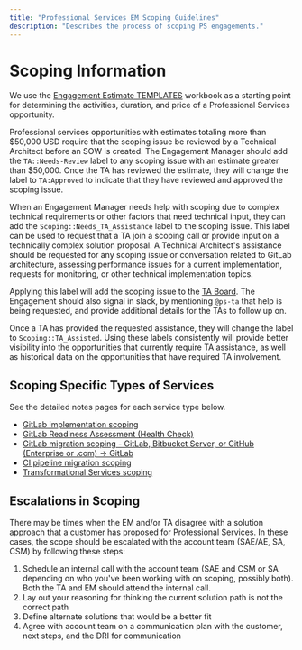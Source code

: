 ```yaml
---
title: "Professional Services EM Scoping Guidelines"
description: "Describes the process of scoping PS engagements."
---
```


# Scoping Information

We use the [Engagement Estimate TEMPLATES](https://docs.google.com/spreadsheets/d/1YKMyflzsA-VPEVobB82zC8-n0hlC-uRBtiNB7Fm-kZg/edit?usp=sharing) workbook as a starting point for determining the activities, duration, and price of a Professional Services opportunity.

Professional services opportunities with estimates totaling more than $50,000 USD require that the scoping issue be reviewed by a Technical Architect before an SOW is created. The Engagement Manager should add the `TA::Needs-Review` label to any scoping issue with an estimate greater than $50,000.  Once the TA has reviewed the estimate, they will change the label to `TA:Approved` to indicate that they have reviewed and approved the scoping issue.

When an Engagement Manager needs help with scoping due to complex technical requirements or other factors that need technical input, they can add the `Scoping::Needs_TA_Assistance` label to the scoping issue.  This label can be used to request that a TA join a scoping call or provide input on a technically complex solution proposal. A Technical Architect's assistance should be requested for any scoping issue or conversation related to GitLab architecture, assessing performance issues for a current implementation, requests for monitoring, or other technical implementation topics.

Applying this label will add the scoping issue to the [TA Board](https://gitlab.com/gitlab-com/customer-success/professional-services-group/ww-consulting/ps-plan/-/boards/4566296?label_name[]=Services%20Calculator).  The Engagement should also signal in slack, by mentioning `@ps-ta` that help is being requested, and provide additional details for the TAs to follow up on.

Once a TA has provided the requested assistance, they will change the label to `Scoping::TA_Assisted`.  Using these labels consistently will provide better visibility into the opportunities that currently require TA assistance, as well as historical data on the opportunities that have required TA involvement.

## Scoping Specific Types of Services

See the detailed notes pages for each service type below.

- [GitLab implementation scoping](/handbook/customer-success/professional-services-engineering/engagement-mgmt/scoping-information/implementation/)
- [GitLab Readiness Assessment (Health Check)](/handbook/customer-success/professional-services-engineering/engagement-mgmt/scoping-information/readiness/)
- [GitLab migration scoping - GitLab, Bitbucket Server, or GitHub (Enterprise or .com) -> GitLab](/handbook/customer-success/professional-services-engineering/engagement-mgmt/scoping-information/migrations/)
- [CI pipeline migration scoping](/handbook/customer-success/professional-services-engineering/engagement-mgmt/scoping-information/ci-pipeline/)
- [Transformational Services scoping](/handbook/customer-success/professional-services-engineering/engagement-mgmt/scoping-information/transformational-services/)

## Escalations in Scoping

There may be times when the EM and/or TA disagree with a solution approach that a customer has proposed for Professional Services.  In these cases, the scope should be escalated with the account team (SAE/AE, SA, CSM) by following these steps:
1. Schedule an internal call with the account team (SAE and CSM or SA depending on who you've been working with on scoping, possibly both).  Both the TA and EM should attend the internal call.
1. Lay out your reasoning for thinking the current solution path is not the correct path
1. Define alternate solutions that would be a better fit
1. Agree with account team on a communication plan with the customer, next steps, and the DRI for communication
